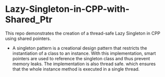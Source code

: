 # Lazy-Singleton-in-CPP-with-Shared_Ptr
This repo demonstrates the creation of a thread-safe Lazy Singleton in CPP using shared pointers.

 - A singleton pattern is a creational design pattern that restricts the instantiation of a class to an instance. With this implementation, smart pointers are used to reference the singleton class and thus prevent memory leaks. The implementation is also thread safe. which ensures that the whole instance method is executed in a single thread.
